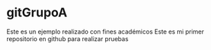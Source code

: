 # gitGrupoA
Este es un ejemplo realizado con fines académicos
Este es mi primer repositorio en github para realizar pruebas
